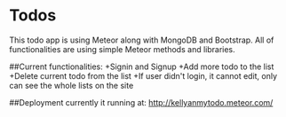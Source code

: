 # Todos 

This todo app is using Meteor along with MongoDB and Bootstrap. All of functionalities are using simple Meteor methods and libraries.

##Current functionalities:
+Signin and Signup
+Add more todo to the list
+Delete current todo from the list
+If user didn't login, it cannot edit, only can see the whole lists on the site

##Deployment
currently it running at: http://kellyanmytodo.meteor.com/
